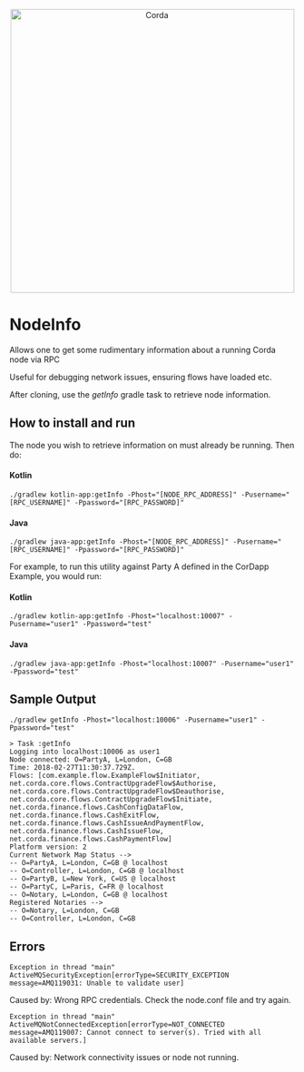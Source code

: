<p align="center">
  <img src="https://www.corda.net/wp-content/uploads/2016/11/fg005_corda_b.png" alt="Corda" width="500">
</p>

# NodeInfo

Allows one to get some rudimentary information about a running Corda node via RPC

Useful for debugging network issues, ensuring flows have loaded etc.

After cloning, use the _getInfo_ gradle task to retrieve node information.

## How to install and run

The node you wish to retrieve information on must already be running. Then do:

#### Kotlin

    ./gradlew kotlin-app:getInfo -Phost="[NODE_RPC_ADDRESS]" -Pusername="[RPC_USERNAME]" -Ppassword="[RPC_PASSWORD]"

#### Java

    ./gradlew java-app:getInfo -Phost="[NODE_RPC_ADDRESS]" -Pusername="[RPC_USERNAME]" -Ppassword="[RPC_PASSWORD]"

For example, to run this utility against Party A defined in the CorDapp Example, you would run:

#### Kotlin

    ./gradlew kotlin-app:getInfo -Phost="localhost:10007" -Pusername="user1" -Ppassword="test"

#### Java

    ./gradlew java-app:getInfo -Phost="localhost:10007" -Pusername="user1" -Ppassword="test"

## Sample Output
  
```
./gradlew getInfo -Phost="localhost:10006" -Pusername="user1" -Ppassword="test"

> Task :getInfo
Logging into localhost:10006 as user1
Node connected: O=PartyA, L=London, C=GB
Time: 2018-02-27T11:30:37.729Z.
Flows: [com.example.flow.ExampleFlow$Initiator, net.corda.core.flows.ContractUpgradeFlow$Authorise, net.corda.core.flows.ContractUpgradeFlow$Deauthorise, net.corda.core.flows.ContractUpgradeFlow$Initiate, net.corda.finance.flows.CashConfigDataFlow, net.corda.finance.flows.CashExitFlow, net.corda.finance.flows.CashIssueAndPaymentFlow, net.corda.finance.flows.CashIssueFlow, net.corda.finance.flows.CashPaymentFlow]
Platform version: 2
Current Network Map Status -->
-- O=PartyA, L=London, C=GB @ localhost
-- O=Controller, L=London, C=GB @ localhost
-- O=PartyB, L=New York, C=US @ localhost
-- O=PartyC, L=Paris, C=FR @ localhost
-- O=Notary, L=London, C=GB @ localhost
Registered Notaries -->
-- O=Notary, L=London, C=GB
-- O=Controller, L=London, C=GB
```

## Errors

`Exception in thread "main" ActiveMQSecurityException[errorType=SECURITY_EXCEPTION message=AMQ119031: Unable to validate user]` 

Caused by: Wrong RPC credentials. Check the node.conf file and try again.

`Exception in thread "main" ActiveMQNotConnectedException[errorType=NOT_CONNECTED message=AMQ119007: Cannot connect to server(s). Tried with all available servers.]`

Caused by: Network connectivity issues or node not running. 
